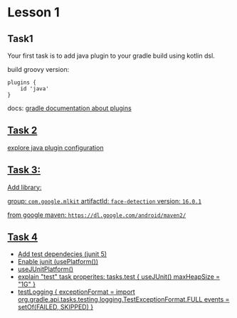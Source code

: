 # Lesson 1

## Task1

Your first task is to add java plugin to your gradle build using kotlin dsl.

build groovy version:
```     
plugins {
    id 'java'
}
```

docs: <a href="https://docs.gradle.org/current/userguide/plugins.html#sec:plugins_block">
gradle documentation about plugins

## Task 2
explore java plugin configuration

## Task 3:

Add library:

group: `com.google.mlkit`
artifactId: `face-detection`
version: `16.0.1`

from google maven: `https://dl.google.com/android/maven2/`

## Task 4

- Add test dependecies (junit 5)
- Enable junit (usePlatform())
- useJUnitPlatform()
- explain "test" task properites: tasks.test {
    useJUnit()
    maxHeapSize = "1G"
}
- testLogging {
     exceptionFormat = import org.gradle.api.tasks.testing.logging.TestExceptionFormat.FULL
     events = setOf(FAILED, SKIPPED)
  }